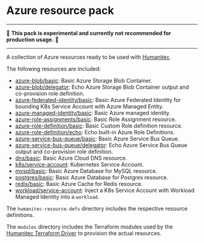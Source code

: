 # Azure resource pack

---

:construction: __This pack is experimental and currently not recommended for production usage.__ :construction:

---

A collection of Azure resources ready to be used with [Humanitec](https://humanitec.com/).

The following resources are included:

* [azure-blob/basic](./humanitec-resource-defs/azure-blob/basic): Basic Azure Storage Blob Container.
* [azure-blob/delegator](./humanitec-resource-defs/azure-blob/delegator): Echo Azure Storage Blob Container output and co-provision role definition.
* [azure-federated-identity/basic](./humanitec-resource-defs/azure-federated-identity/basic): Basic Azure Federated Identity for bounding K8s Service Account with Azure Managed Entity.
* [azure-managed-identity/basic](./humanitec-resource-defs/azure-managed-identity/basic): Basic Azure managed identity.
* [azure-role-assignments/basic](./humanitec-resource-defs/azure-role-assignments/basic): Basic Role Assignment resource.
* [azure-role-definition/basic](./humanitec-resource-defs/azure-role-definition/basic): Basic Custom Role definition resource.
* [azure-role-definition/echo](./humanitec-resource-defs/azure-role-definition/echo): Echo built-in Azure Role Definitions.
* [azure-service-bus-queue/basic](./humanitec-resource-defs/azure-service-bus-queue/basic): Basic Azure Service Bus Queue.
* [azure-service-bus-queue/delegator](./humanitec-resource-defs/azure-service-bus-queue/delegator): Echo Azure Service Bus Queue output and co-provision role definition.
* [dns/basic](./humanitec-resource-defs/dns/basic): Basic Azure Cloud DNS resource.
* [k8s/service-account](./humanitec-resource-defs/k8s/service-account): Kubernetes Service Account.
* [mysql/basic](./humanitec-resource-defs/mysql/basic): Basic Azure Database for MySQL resource.
* [postgres/basic](./humanitec-resource-defs/postgres/basic): Basic Azure Database for Postgres resource.
* [redis/basic](./humanitec-resource-defs/redis/basic): Basic Azure Cache for Redis resource.
* [workload/service-account](./humanitec-resource-defs/workload/service-account): Inject a K8s Service Account with Workload Managed Identity into a `workload`.

The `humanitec-resource-defs` directory includes the respective resource definitions.

The `modules` directory includes the Terraform modules used by the [Humanitec Terraform Driver](https://developer.humanitec.com/integration-and-extensions/drivers/generic-drivers/terraform/) to provision the actual resources.
